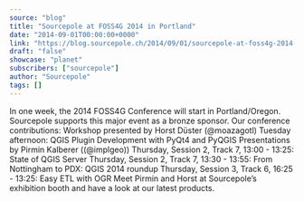```yaml
---
source: "blog"
title: "Sourcepole at FOSS4G 2014 in Portland"
date: "2014-09-01T00:00:00+0000"
link: "https://blog.sourcepole.ch/2014/09/01/sourcepole-at-foss4g-2014-in-portland/"
draft: "false"
showcase: "planet"
subscribers: ["sourcepole"]
author: "Sourcepole"
tags: []
---
```


In one week, the 2014 FOSS4G Conference will start in Portland/Oregon. Sourcepole supports this major event as a bronze sponsor.
Our conference contributions:
Workshop presented by Horst Düster (@moazagotl)
Tuesday afternoon: QGIS Plugin Development with PyQt4 and PyQGIS Presentations by Pirmin Kalberer ((@implgeo))
Thursday, Session 2, Track 7, 13:00 - 13:25: State of QGIS Server Thursday, Session 2, Track 7, 13:30 - 13:55: From Nottingham to PDX: QGIS 2014 roundup Thursday, Session 3, Track 6, 16:25 - 13:25: Easy ETL with OGR Meet Pirmin and Horst at Sourcepole&rsquo;s exhibition booth and have a look at our latest products.
